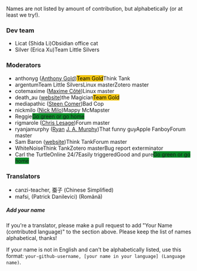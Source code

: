 Names are not listed by amount of contribution, but alphabetically (or at least we try!).

### Dev team

- Licat (Shida Li)<span class='flair mod-pop'>Obsidian office cat</span>
- Silver (Erica Xu)<span class='flair mod-pop'>Team Little Silvers</span>

### Moderators

- anthonyg ([Anthony Gold](https://www.anthonypgold.com/))<span class='flair mod-pop' style='background-color:#F1C40F;color:#000;'>Team Gold</span><span class='flair mod-pop'>Think Tank</span>
- argentum<span class='flair mod-pop'>Team Little Silvers</span><span class='flair mod-pop'>Linux master</span><span class='flair mod-pop'>Zotero master</span>
- cotemaxime ([Maxime Côté](https://www.maximecote.me/))<span class='flair mod-pop'>Linux master</span>
- death_au ([website](https://about.me/death.au))<span class='flair mod-pop'>the Magician</span><span class='flair mod-pop' style='background-color:#F1C40F;color:#000;'>Team Gold</span>
- mediapathic ([Steen Comer](http://mediapathic.net/))<span class='flair mod-pop'>Bad Cop</span>
- nickmilo ([Nick Milo](https://publish.obsidian.md/lyt-kit/_START+HERE))<span class='flair mod-pop'>Mappy McMapster</span>
- Reggie<span class='flair mod-pop' style='background-color:#0a8c28'>Go green or go home</span>
- rigmarole ([Chris Lesage](http://rigmarolestudio.com))<span class='flair mod-pop'>Forum master</span>
- ryanjamurphy ([Ryan](https://fulcra.design/) [J. A. Murphy](https://axle.design/))<span class='flair mod-pop'>That funny guy</span><span class='flair mod-pop'>Apple Fanboy</span><span class='flair mod-pop'>Forum master</span>
- Sam Baron ([website](https://sambaron.coach/))<span class='flair mod-pop'>Think Tank</span><span class='flair mod-pop'>Forum master</span>
- WhiteNoise<span class='flair mod-pop'>Think Tank</span><span class='flair mod-pop'>Zotero master</span><span class='flair mod-pop'>Bug report exterminator</span>
- Carl the Turtle<span class='flair mod-pop'>Online 24/7</span><span class='flair mod-pop'>Easily triggered</span><span class='flair mod-pop'>Good and pure</span><span class='flair mod-pop' style='background-color:#0a8c28'>Go green or go home</span>

### Translators

- canzi-teacher, 蚕子 (Chinese Simplified)
- mafsi, (Patrick Danilevici) (Română)

##### Add your name

If you're a translator, please make a pull request to add "Your Name (contributed language)" to the section above. Please keep the list of names alphabetical, thanks!

If your name is not in English and can't be alphabetically listed, use this format: `your-github-username, [your name in your language] (Language name)`.